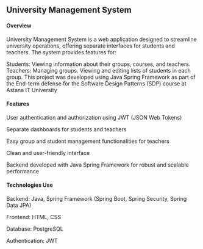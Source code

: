 ## University Management System
#### Overview
University Management System is a web application designed to streamline university operations, offering separate interfaces for students and teachers.
The system provides features for:

Students:
Viewing information about their groups, courses, and teachers.
Teachers:
Managing groups.
Viewing and editing lists of students in each group.
This project was developed using Java Spring Framework as part of the End-term defense for the Software Design Patterns (SDP) course at Astana IT University

#### Features
User authentication and authorization using JWT (JSON Web Tokens)

Separate dashboards for students and teachers

Easy group and student management functionalities for teachers

Clean and user-friendly interface

Backend developed with Java Spring Framework for robust and scalable performance

#### Technologies Use
Backend: Java, Spring Framework (Spring Boot, Spring Security, Spring Data JPA)

Frontend: HTML, CSS

Database: PostgreSQL

Authentication: JWT
